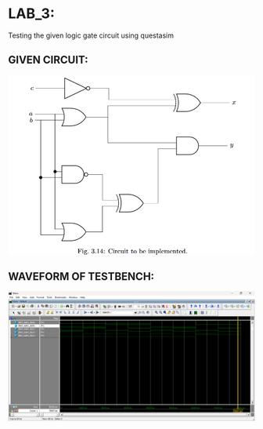# LAB_3:
Testing the given logic gate circuit using questasim
## GIVEN CIRCUIT:
![given_circuit diagram](./docs/dsd_circuit_given.png)
## WAVEFORM OF TESTBENCH:
![testbench_waveforms](./docs/lab3_task1_wavetest.png)

